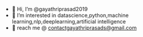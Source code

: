 - 👋 Hi, I’m @gayathriprasad2019
- 👀 I’m interested in datascience,python,machine learning,nlp,deeplearning,artificial intelligence
- 🌱 reach me @ contactgayathriprasads@gmail.com

<!---
gayathriprasad2019/gayathriprasad2019 is a ✨ special ✨ repository because its `README.md` (this file) appears on your GitHub profile.
You can click the Preview link to take a look at your changes.
--->
